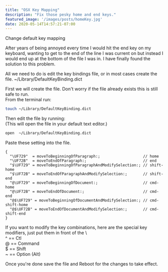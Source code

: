 ```yaml
---
title: "OSX Key Mapping"
description: "Fix those pesky home and end keys."
featured_image: '/images/posts/homeKey.jpg'
date: 2020-05-14T14:57:21-07:00
---
```


Change default key mapping

After years of being annoyed every time I would hit the end key on my keyboard, wanting to get to the end of the line I was current  on but instead I would end up at the bottom of the file I was in. I have finally found the solution to this problem. 

All we need to do is edit the key bindings file, or in most cases create the file. 
~/Library/DefaultKeyBinding.dict

First we will create the file. Don't worry if the file already exists this is still safe to run.  
From the terminal run:
``` bash linedivs
touch ~/Library/DefaultKeyBinding.dict
```

Then edit the file by running:  
(This will open the file in your default text editor.)
``` bash linedivs
open  ~/Library/DefaultKeyBinding.dict
```

Paste these setting into the file.
```
{
  "\UF729"  = moveToBeginningOfParagraph:;                   // home
  "\UF72B"  = moveToEndOfParagraph:;                         // end
  "$\UF729" = moveToBeginningOfParagraphAndModifySelection:; // shift-home
  "$\UF72B" = moveToEndOfParagraphAndModifySelection:;       // shift-end
  "@\UF729" = moveToBeginningOfDocument:;                    // cmd-home
  "@\UF72B" = moveToEndOfDocument:;                          // cmd-end
  "@$\UF729" = moveToBeginningOfDocumentAndModifySelection:; // cmd-shift-home
  "@$\UF72B" = moveToEndOfDocumentAndModifySelection:;       // cmd-shift-end
}
```

If you want to modify the key combinations, here are the special key modifiers, just put them in front of the \  
^ == Ctl  
@ == Command  
$ == Shift  
~ == Option (Alt)

Once you're done save the file and Reboot for the changes to take effect.
